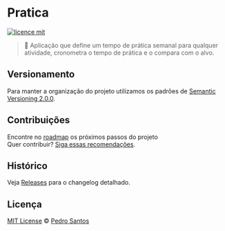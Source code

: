 # Pratica

[![licence mit](https://img.shields.io/badge/licence-MIT-blue.svg)](https://github.com/pedrohenri/pratica/blob/master/LICENSE.md)

> :rocket: Aplicação que define um tempo de prática semanal para qualquer atividade, cronometra o tempo de prática e o compara com o alvo.

## Versionamento

Para manter a organização do projeto utilizamos os padrões de [Semantic Versioning 2.0.0](http://semver.org/).

## Contribuições
Encontre no [roadmap](https://github.com/pedrohenri/pratica/issues/1) os próximos passos do projeto 
<br>
Quer contribuir? [Siga essas recomendações](https://github.com/pedrohenri/pratica/blob/master/CONTRIBUTING.md).

## Histórico
Veja [Releases](https://github.com/pedrohenri/pratica/releases) para o changelog detalhado.

## Licença
[MIT License](https://github.com/pedrohenri/pratica/blob/master/LICENSE.md) © [Pedro Santos](http://pedrohs.com/)
 